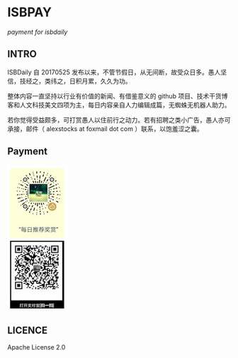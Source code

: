 # ISBPAY

 *payment for isbdaily*

## INTRO

ISBDaily 自 20170525 发布以来，不管节假日，从无间断，故受众日多。愚人坚信，技经之，类纬之，日积月累，久久为功。

整体内容一直坚持以行业有价值的新闻、有借鉴意义的 github 项目、技术干货博客和人文科技美文四项为主，每日内容亲自人力编辑成篇，无蜘蛛无机器人助力。

若你觉得受益颇多，可打赏愚人以住前行之动力。若有招聘之类小广告，愚人亦可承接，邮件（ alexstocks at foxmail dot com ）联系，以饱羞涩之囊。

## Payment

![](pay/wa.png)

## LICENCE

Apache License 2.0

